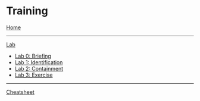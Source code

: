 # Training

[Home](index.md)
- - - -

[Lab]()

  * [Lab 0: Briefing](Lab0-Briefing.md)
  * [Lab 1: Identification](Lab1-1-Identification.md)
  * [Lab 2: Containment](Lab1-2-Containment.md)
  * [Lab 3: Exercise](Lab1-3-Exercise.md)
- - - -

[Cheatsheet](Cheatsheet.md)